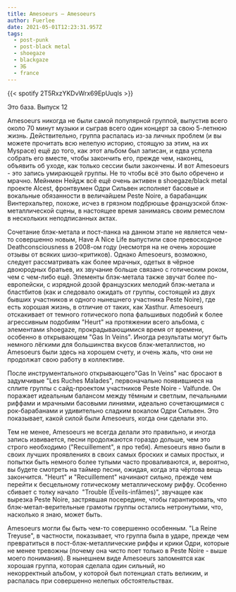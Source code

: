 ```yaml
---
title: Amesoeurs — Amesoeurs
author: Fuerlee
date: 2021-05-01T12:23:31.957Z
tags:
  - post-punk
  - post-black metal
  - shoegaze
  - blackgaze
  - ЭБ
  - france
---
```

{{< spotify 2T5RxzYKDvWrx69EpUuqls >}}

Это база. Выпуск 12

Amesoeurs никогда не были самой популярной группой, выпустив всего около 70 минут музыки и сыграв всего один концерт за свою 5-летнюю жизнь. Действительно, группа распалась из-за личных проблем (и вы можете прочитать всю нелепую историю, стоящую за этим, на их Myspace) ещё до того, как этот альбом был записан, и едва успела собрать его вместе, чтобы закончить его, прежде чем, наконец, объявить об уходе, как только сессии были закончены. И вот Amesoeurs - это запись умирающей группы. Не то чтобы всё это было обречено и мрачно. Мейнмен Нейдж всё ещё очень активен в shoegaze/black metal проекте Alcest, фронтвумен Одри Сильвен исполняет басовые и вокальные обязанности в величайшем Peste Noire, а барабанщик Винтерхальтер, похоже, исчез в грязном подбрюшье французской блэк-металлической сцены, в настоящее время занимаясь своим ремеслом в нескольких неподписанных актах.

Сочетание блэк-метала и пост-панка на данном этапе не является чем-то совершенно новым, Have A Nice Life выпустили свое превосходное Deathconsciousness в 2008-ом году (несмотря на не очень хорошие отзывы от всяких шизо-критиков). Однако Amesoeurs, возможно, следует рассматривать как более мрачных, одетых в чёрное двоюродных братьев, их звучание больше связано с готическим роком, чем с чем-либо ещё. Элементы блэк-метала также звучат более по-европейски, с изрядной дозой французских мелодий блэк-метала и бластбитов (как и следовало ожидать от группы, состоящей из двух бывших участников и одного нынешнего участника Peste Noire), где есть хорошая жизнь, в отличие от таких, как Xasthur. Amesoeurs отскакивает от темного готического попа фальшивых подобий к более агрессивным подобиям "Heurt" на протяжении всего альбома, с элементами shoegaze, прокрадывающимися время от времени, особенно в открывающем "Gas In Veins". Иногда результаты могут быть немного лёгкими для большинства вкусов блэк-металлистов, но Amesoeurs были здесь на хорошем счету, и очень жаль, что они не продолжат свою работу в коллективе.

После инструментального открывающего"Gas In Veins" нас бросают в задумчивые "Les Ruches Malades", первоначально появившиеся на сплите группы с сайд-проектом участников Peste Noire - Valfunde. Он поражает идеальным балансом между тёмным и светлым, печальными риффами и мрачными басовыми линиями, идеально сочетающимися с рок-барабанами и удивительно сладким вокалом Одри Сильвен. Это показывает, какой силой были Amesoeurs, когда они сделали это.

Тем не менее, Amesoeurs не всегда делали это правильно, и иногда запись извивается, песни продолжаются гораздо дольше, чем это строго необходимо ("Recuillement", я про тебя). Amesoeurs явно были в своих лучших проявлениях в своих самых броских и самых простых, и попытки быть немного более тупыми часто проваливаются, и, вероятно, вы будете смотреть на таймер песни, ожидая, когда эта чёртова вещь закончится. "Heurt" и "Recuillement" начинают сильно, прежде чем перейти к бесцельному готическому металлическому риффу. Особенно сбивает с толку начало  "Trouble (Éveils-infâmes)", звучащее как вырезка Peste Noire, застрявшая посередине, чтобы гарантировать, что блэк-метал-верительные грамоты группы остались нетронутыми, что, насколько я знаю, может быть.

Amesoeurs могли бы быть чем-то совершенно особенным. "La Reine Treyuse", в частности, показывает, что группа была в ударе, прежде чем превратиться в пост-блэк-металлические риффы и крики Одри, которые не менее тревожны (почему она чисто поет только в Peste Noire - выше моего понимания). В нынешнем виде Amesoeurs запомнятся как хорошая группа, которая сделала один сильный, но некорректный альбом, у которой был потенциал стать великим, и распалась при совершенно нелепых обстоятельствах.